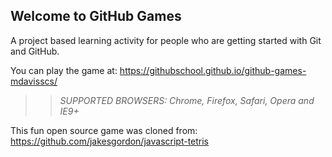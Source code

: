 ## Welcome to GitHub Games

A project based learning activity for people who are getting started with Git and GitHub.

You can play the game at: https://githubschool.github.io/github-games-mdavisscs/

>> _*SUPPORTED BROWSERS*: Chrome, Firefox, Safari, Opera and IE9+_

This fun open source game was cloned from: https://github.com/jakesgordon/javascript-tetris
